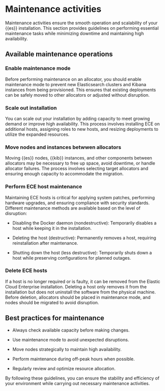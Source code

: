 # Maintenance activities

Maintenance activities ensure the smooth operation and scalability of your {{es}} installation. This section provides guidelines on performing essential maintenance tasks while minimizing downtime and maintaining high availability.

## Available maintenance operations

### Enable maintenance mode

Before performing maintenance on an allocator, you should enable maintenance mode to prevent new Elasticsearch clusters and Kibana instances from being provisioned. This ensures that existing deployments can be safely moved to other allocators or adjusted without disruption.

### Scale out installation

You can scale out your installation by adding capacity to meet growing demand or improve high availability. This process involves installing ECE on additional hosts, assigning roles to new hosts, and resizing deployments to utilize the expanded resources.

### Move nodes and instances betwwen allocators

Moving {{es}} nodes, {{kib}} instances, and other components between allocators may be necessary to free up space, avoid downtime, or handle allocator failures. The process involves selecting target allocators and ensuring enough capacity to accommodate the migration.

### Perform ECE host maintenance

Maintaining ECE hosts is critical for applying system patches, performing hardware upgrades, and ensuring compliance with security standards. Different maintenance methods are available based on the level of disruption:

* Disabling the Docker daemon (nondestructive): Temporarily disables a host while keeping it in the installation.

* Deleting the host (destructive): Permanently removes a host, requiring reinstallation after maintenance.

* Shutting down the host (less destructive): Temporarily shuts down a host while preserving configurations for planned outages.

### Delete ECE hosts

If a host is no longer required or is faulty, it can be removed from the Elastic Cloud Enterprise installation. Deleting a host only removes it from the installation but does not uninstall the software from the physical machine. Before deletion, allocators should be placed in maintenance mode, and nodes should be migrated to avoid disruption.

## Best practices for maintenance

* Always check available capacity before making changes.

* Use maintenance mode to avoid unexpected disruptions.

* Move nodes strategically to maintain high availability.

* Perform maintenance during off-peak hours when possible.

* Regularly review and optimize resource allocation.

By following these guidelines, you can ensure the stability and efficiency of your environment while carrying out necessary maintenance activities.
